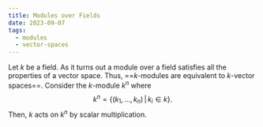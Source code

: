 ```yaml
---
title: Modules over Fields
date: 2023-09-07
tags:
  - modules
  - vector-spaces
---
```

Let $k$ be a field. As it turns out a module over a field satisfies all the properties of a vector space. Thus, ==$k$-modules are equivalent to $k$-vector spaces==. Consider the $k$-module $k^n$ where $$k^n = \{(k_1,\dots,k_n)\,|\,k_i\in k\}.$$ Then, $k$ acts on $k^n$ by scalar multiplication.